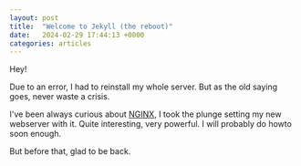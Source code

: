 ```yaml
---
layout: post
title:  "Welcome to Jekyll (the reboot)"
date:   2024-02-29 17:44:13 +0000
categories: articles
---
```


Hey! 

Due to an error, I had to reinstall my whole server. But as the old saying goes, never waste a crisis.

I've been always curious about [NGINX](https://www.nginx.com/), I took the plunge setting my new webserver with it.
Quite interesting, very powerful. I will probably do howto soon enough.

But before that, glad to be back.

